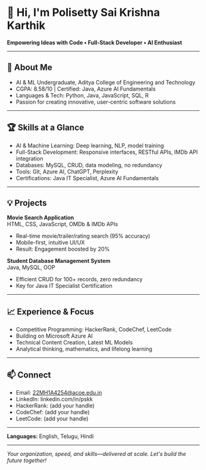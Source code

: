 # 👋 Hi, I'm Polisetty Sai Krishna Karthik

**Empowering Ideas with Code • Full-Stack Developer • AI Enthusiast**

---

## 🚀 About Me

- AI & ML Undergraduate, Aditya College of Engineering and Technology
- CGPA: 8.58/10 | Certified: Java, Azure AI Fundamentals
- Languages & Tech: Python, Java, JavaScript, SQL, R
- Passion for creating innovative, user-centric software solutions

---

## 🏆 Skills at a Glance

- AI & Machine Learning: Deep learning, NLP, model training
- Full-Stack Development: Responsive interfaces, RESTful APIs, IMDb API integration
- Databases: MySQL, CRUD, data modeling, no redundancy
- Tools: Git, Azure AI, ChatGPT, Perplexity
- Certifications: Java IT Specialist, Azure AI Fundamentals

---

## 💡 Projects

**Movie Search Application**  
HTML, CSS, JavaScript, OMDb & IMDb APIs  
- Real-time movie/trailer/rating search (95% accuracy)
- Mobile-first, intuitive UI/UX  
- Result: Engagement boosted by 20%

**Student Database Management System**  
Java, MySQL, OOP  
- Efficient CRUD for 100+ records, zero redundancy
- Key for Java IT Specialist Certification

---

## 📈 Experience & Focus

- Competitive Programming: HackerRank, CodeChef, LeetCode
- Building on Microsoft Azure AI
- Technical Content Creation, Latest ML Models
- Analytical thinking, mathematics, and lifelong learning

---

## 📫 Connect

- Email: 22MH1A4254@acoe.edu.in
- LinkedIn: linkedin.com/in/pskk
- HackerRank: (add your handle)
- CodeChef: (add your handle)
- LeetCode: (add your handle)

---

**Languages:** English, Telugu, Hindi

---

_Your organization, speed, and skills—delivered at scale. Let's build the future together!_
